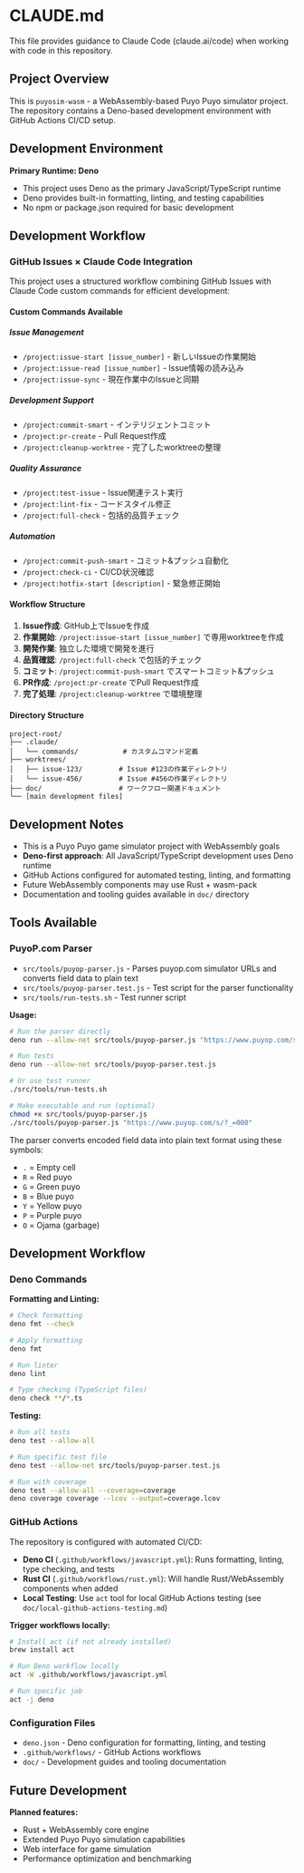 # CLAUDE.md

This file provides guidance to Claude Code (claude.ai/code) when working with code in this repository.

## Project Overview

This is `puyosim-wasm` - a WebAssembly-based Puyo Puyo simulator project. The repository contains a Deno-based development environment with GitHub Actions CI/CD setup.

## Development Environment

**Primary Runtime: Deno**
- This project uses Deno as the primary JavaScript/TypeScript runtime
- Deno provides built-in formatting, linting, and testing capabilities
- No npm or package.json required for basic development

## Development Workflow

### GitHub Issues × Claude Code Integration

This project uses a structured workflow combining GitHub Issues with Claude Code custom commands for efficient development:

#### Custom Commands Available

##### Issue Management
- `/project:issue-start [issue_number]` - 新しいIssueの作業開始
- `/project:issue-read [issue_number]` - Issue情報の読み込み
- `/project:issue-sync` - 現在作業中のIssueと同期

##### Development Support
- `/project:commit-smart` - インテリジェントコミット
- `/project:pr-create` - Pull Request作成
- `/project:cleanup-worktree` - 完了したworktreeの整理

##### Quality Assurance
- `/project:test-issue` - Issue関連テスト実行
- `/project:lint-fix` - コードスタイル修正
- `/project:full-check` - 包括的品質チェック

##### Automation
- `/project:commit-push-smart` - コミット&プッシュ自動化
- `/project:check-ci` - CI/CD状況確認
- `/project:hotfix-start [description]` - 緊急修正開始

#### Workflow Structure

1. **Issue作成**: GitHub上でIssueを作成
2. **作業開始**: `/project:issue-start [issue_number]` で専用worktreeを作成
3. **開発作業**: 独立した環境で開発を進行
4. **品質確認**: `/project:full-check` で包括的チェック
5. **コミット**: `/project:commit-push-smart` でスマートコミット&プッシュ
6. **PR作成**: `/project:pr-create` でPull Request作成
7. **完了処理**: `/project:cleanup-worktree` で環境整理

#### Directory Structure
```
project-root/
├── .claude/
│   └── commands/           # カスタムコマンド定義
├── worktrees/
│   ├── issue-123/         # Issue #123の作業ディレクトリ
│   └── issue-456/         # Issue #456の作業ディレクトリ
├── doc/                   # ワークフロー関連ドキュメント
└── [main development files]
```

## Development Notes

- This is a Puyo Puyo game simulator project with WebAssembly goals
- **Deno-first approach**: All JavaScript/TypeScript development uses Deno runtime
- GitHub Actions configured for automated testing, linting, and formatting
- Future WebAssembly components may use Rust + wasm-pack
- Documentation and tooling guides available in `doc/` directory

## Tools Available

### PuyoP.com Parser
- `src/tools/puyop-parser.js` - Parses puyop.com simulator URLs and converts field data to plain text
- `src/tools/puyop-parser.test.js` - Test script for the parser functionality
- `src/tools/run-tests.sh` - Test runner script

**Usage:**
```bash
# Run the parser directly
deno run --allow-net src/tools/puyop-parser.js "https://www.puyop.com/s/?_=000"

# Run tests
deno run --allow-net src/tools/puyop-parser.test.js

# Or use test runner
./src/tools/run-tests.sh

# Make executable and run (optional)
chmod +x src/tools/puyop-parser.js
./src/tools/puyop-parser.js "https://www.puyop.com/s/?_=000"
```

The parser converts encoded field data into plain text format using these symbols:
- `.` = Empty cell
- `R` = Red puyo
- `G` = Green puyo  
- `B` = Blue puyo
- `Y` = Yellow puyo
- `P` = Purple puyo
- `O` = Ojama (garbage)

## Development Workflow

### Deno Commands

**Formatting and Linting:**
```bash
# Check formatting
deno fmt --check

# Apply formatting
deno fmt

# Run linter
deno lint

# Type checking (TypeScript files)
deno check **/*.ts
```

**Testing:**
```bash
# Run all tests
deno test --allow-all

# Run specific test file
deno test --allow-net src/tools/puyop-parser.test.js

# Run with coverage
deno test --allow-all --coverage=coverage
deno coverage coverage --lcov --output=coverage.lcov
```

### GitHub Actions

The repository is configured with automated CI/CD:

- **Deno CI** (`.github/workflows/javascript.yml`): Runs formatting, linting, type checking, and tests
- **Rust CI** (`.github/workflows/rust.yml`): Will handle Rust/WebAssembly components when added
- **Local Testing**: Use `act` tool for local GitHub Actions testing (see `doc/local-github-actions-testing.md`)

**Trigger workflows locally:**
```bash
# Install act (if not already installed)
brew install act

# Run Deno workflow locally  
act -W .github/workflows/javascript.yml

# Run specific job
act -j deno
```

### Configuration Files

- `deno.json` - Deno configuration for formatting, linting, and testing
- `.github/workflows/` - GitHub Actions workflows
- `doc/` - Development guides and tooling documentation

## Future Development

**Planned features:**
- Rust + WebAssembly core engine
- Extended Puyo Puyo simulation capabilities  
- Web interface for game simulation
- Performance optimization and benchmarking
